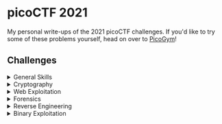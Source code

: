 # picoCTF 2021
My personal write-ups of the 2021 picoCTF challenges.
If you'd like to try some of these problems yourself, head on over to [PicoGym](https://play.picoctf.org/practice)!

## Challenges

<details>

<summary>General Skills</summary>

| Title | Points | Solved | 
| ----- | :----: | :----: |
| [Obedient Cat](./General%20Skills/Obedient%20Cat/) | 5 | &check; |
| [Python Wrangling](./General%20Skills/Python%20Wrangling/) | 10 | &check; |
| [Wave a flag](./General%20Skills/Waving%20Flag/) | 10 | &check; |
| [Nice netcat...](./General%20Skills/Nice%20netcat.../) | 15 | &check; |
| [Static ain't always noise](./General%20Skills/Static%20ain't%20always%20noise/) | 20 | &check; |
| [Tab, Tab, Attack](./General%20Skills/Tab%2C%20Tab%2C%20Attack/) | 20 | &check; |
| [Magikarp Ground Mission](./General%20Skills/Magikarp%20Ground%20Mission/) | 30 | 

</details>

<details>

<summary>Cryptography</summary>

| Title | Points | Solved | 
| ----- | :----: | :----: |
| [Mod 26](./Cryptography/Mod%2026/) | 10 | &check; |
| [Mind your Ps and Qs](./Cryptography/Mind%20your%20Ps%20and%20Qs/) | 20 | &check; |
| [New Caesar](./Cryptography/New%20Caesar/) | 60 | 
| [Dachshund Attacks](./Cryptography/Dachshund%20Attacks/) | 80 | 
| [Pixelated](./Cryptography/Pixelated/) | 100 | 
| [Play Nice](./Cryptography/Play%20Nice/) | 110 | 
| [It is my Birthday 2](./Cryptography/It%20is%20my%20Birthday%202/) | 170 | 
| [New Vignere](./Cryptography/New%20Vignere/) | 300 | 

</details>

<details>

<summary>Web Exploitation</summary>

| Title | Points | Solved | 
| ----- | :----: | :----: |
| [Ancient History](./Web%20Exploitation/Ancient%20History/) | 10 | 
| [GET aHEAD](./Web%20Exploitation/Get%20aHead/) | 20 | &check; |
| [Cookies](./Web%20Exploitation/Cookies/) | 40 | 
| [Scavenger Hunt](./Web%20Exploitation/Scavenger%20Hunt/) | 50 | 
| [Some Assembly Required 1](./Web%20Exploitation/Some%20Assembly%20Required%201/) | 70 | 
| [It is my Birthday](./Web%20Exploitation/It%20is%20my%20Birthday/) | 100 | 
| [Who are you?](./Web%20Exploitation/Who%20are%20you/) | 100 | 
| [Most Cookies](./Web%20Exploitation/Most%20Cookies/) | 150 | 

</details>

<details>

<summary>Forensics</summary>

| Title | Points | Solved | 
| ----- | :----: | :----: |
| [information](./Forensics/information/) | 10 | &check; |
| [Weird File](./Forensics/Weird%20File/) | 20 | 
| [Matryoshka doll](./Forensics/Matryoshka%20doll/) | 30 | 
| [tunn3l v1s10n](./Forensics/tunn3l%20v1s10n/) | 40 | 
| [Wireshark doo dooo do doo...](./Forensics/Wireshark%20doo%20dooo%20do%20doo/) | 50 | 
| [MacroHard WeakEdge](./Forensics/MacroHard%20WeakEdge/) | 60 | 
| [Trivial Flag Transfer Protocol](./Forensics/Trivial%20Flag%20Transfer%20Protocol/) | 90 | 
| [Disk, disk, sleuth!](./Forensics/Disk%2C%20disk%2C%20sleuth!/Disk%2C%20disk%2C%20sleuth!.md) | 110 | 
| [Milkslap](./Forensics/Milkslap/) | 120 | 
| [Disk, disk, sleuth! II](./Forensics/Disk%2C%20disk%2C%20sleuth!%20II/Disk%2C%20disk%2C%20sleuth!%20II.md) | 130 | 

</details>

<details>

<summary>Reverse Engineering</summary>

| Title | Points | Solved | 
| ----- | :----: | :----: |
| [Transformation](./Reverse%20Engineering/Transformation/) | 20 | &check; |
| [keygenme-py](./Reverse%20Engineering/keygenme-py/keygenme-py.md) | 30 | &check; |
| [crackme-py](./Reverse%20Engineering/crackme-py/crackme-py.md) | 30 | &check; |
| [speeds and feeds](./Reverse%20Engineering/speeds%20and%20feeds/) | 50 | 
| [Shop](./Reverse%20Engineering/Shop/) | 50 | 

</details>

<details>

<summary>Binary Exploitation</summary>

| Title | Points | Solved | 
| ----- | :----: | :----: |
| [Stonks](./Binary%20Exploitation/Stonks/) | 20 | &check; |
| [What's your input](./Binary%20Exploitation/What's%20your%20input/What's%20your%20input.md) | 50 | 

</details>
